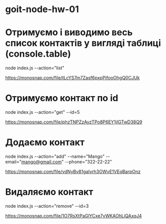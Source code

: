 # goit-node-hw-01

# Отримуємо і виводимо весь список контактів у вигляді таблиці (console.table)

node index.js --action="list"

https://monosnap.com/file/tLcYS7m7Zasf6pxpPifooOhgQ0CJUk

# Отримуємо контакт по id

node index.js --action="get" --id=5

https://monosnap.com/file/phzTNPZzAyzTPo8P6EY1jIGTwD38Q9

# Додаємо контакт

node index.js --action="add" --name="Mango" --email="mango@gmail.com"
--phone="322-22-22"

https://monosnap.com/file/vdNyBv81gaIvrh3OWvE1VEqBarpOnz

# Видаляємо контакт

node index.js --action="remove" --id=3

https://monosnap.com/file/1O7RsXtPaGlYCxe7yWKAOhLjQAxqJ4
